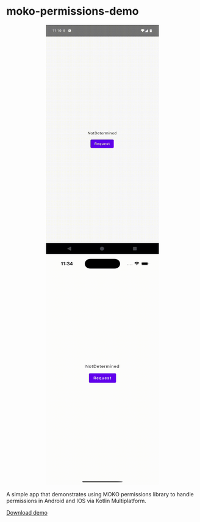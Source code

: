 # moko-permissions-demo

<p align="center">
  <img width="296" height="600" src="https://github.com/raheemadamboev/moko-permissions-demo/blob/main/extra/banner_android.gif" />
  <img width="296" height="600" src="https://github.com/raheemadamboev/moko-permissions-demo/blob/main/extra/banner_ios.gif" />
</p>

A simple app that demonstrates using MOKO permissions library to handle permissions in Android and IOS via Kotlin Multiplatform.

[Download demo](https://github.com/raheemadamboev/moko-permissions-demo/blob/main/extra/app-debug.apk)
